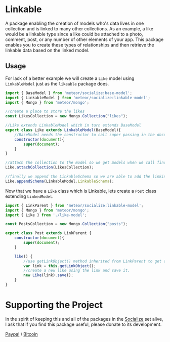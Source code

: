 # Linkable #

A package enabling the creation of models who's data lives in one collection and is linked to many other collections. As an example, a like would be a linkable type since a like could be attached to a photo, comment, post, or any number of other elements of your app. This package enables you to create these types of relationships and then retrieve the linkable data based on the linked model.

## Usage ##

For lack of a better example we will create a `Like` model using `LinkableModel` just as the `likeable` package does.

```javascript
import { BaseModel } from 'meteor/socialize:base-model';
import { LinkableModel } from 'meteor/socialize:linkable-model';
import { Mongo } from 'meteor/mongo';

//create a place to store the likes
const LikesCollection = new Mongo.Collection("likes");

//Like extends LinkableModel which in turn extends BaseModel
export class Like extends LinkableModel(BaseModel){
    //BaseModel needs the constructor to call super passing in the document
    constructor(document){
        super(document);
    }
}

//attach the collection to the model so we get models when we call find and findOne, and we can use BaseModel's CRUD methods.
Like.attachCollection(LikesCollection);

//finally we append the LinkableSchema so we are able to add the linking information.
Like.appendSchema(LinkableModel.LinkableSchema);
```

Now that we have a `Like` class which is Linkable, lets create a `Post` class extending `LinkedModel`.

```javascript
import { LinkParent } from 'meteor/socialize:linkable-model';
import { Mongo } from 'meteor/mongo';
import { Like } from './like-model';

const PostsCollection = new Mongo.Collection("posts");

export class Post extends LinkParent {
    constructor(document){
        super(document);
    }

    like() {
        //use getLinkObject() method inherited from LinkParent to get an object with the link information we need
        var link = this.getLinkObject();
        //create a new like using the link and save it.
        new Like(link).save();
    }
}
```

# Supporting the Project #
In the spirit of keeping this and all of the packages in the [Socialize](https://atmospherejs.com/socialize) set alive, I ask that if you find this package useful, please donate to its development.

[Paypal](https://www.paypal.me/copleykj) /  [Bitcoin](https://www.coinbase.com/checkouts/4a52f56a76e565c552b6ecf118461287)
